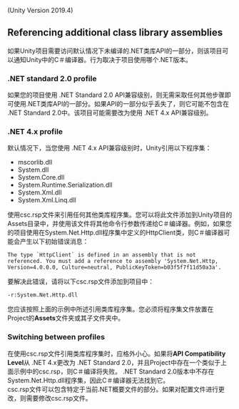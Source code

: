 (Unity Version 2019.4)
## Referencing additional class library assemblies 
如果Unity项目需要访问默认情况下未编译的.NET类库API的一部分，则该项目可以通知Unity中的C＃编译器。行为取决于项目使用哪个.NET版本。

### .NET standard 2.0 profile
如果您的项目使用 .NET Standard 2.0 API兼容级别，则无需采取任何其他步骤即可使用.NET类库API的一部分。如果API的一部分似乎丢失了，则它可能不包含在 .NET Standard 2.0中。该项目可能需要改为使用 .NET 4.x API兼容级别。

### .NET 4.x profile
默认情况下，当您使用 .NET 4.x API兼容级别时，Unity引用以下程序集：
* mscorlib.dll
* System.dll
* System.Core.dll
* System.Runtime.Serialization.dll
* System.Xml.dll
* System.Xml.Linq.dll

使用csc.rsp文件来引用任何其他类库程序集。您可以将此文件添加到Unity项目的Assets目录中，并使用该文件将其他命令行参数传递给C＃编译器。例如，如果您的项目使用在System.Net.Http.dll程序集中定义的HttpClient类，则C＃编译器可能会产生以下初始错误消息：  
```
The type `HttpClient` is defined in an assembly that is not referenced. You must add a reference to assembly 'System.Net.Http, Version=4.0.0.0, Culture=neutral, PublicKeyToken=b03f5f7f11d50a3a'.
```

要解决此错误，请将以下csc.rsp文件添加到项目中：
```
-r:System.Net.Http.dll
```
您应该按照上面的示例中所述引用类库程序集。您必须将程序集文件放置在Project的**Assets**文件夹或其子文件夹中。

### Switching between profiles
在使用csc.rsp文件引用类库程序集时，应格外小心。如果将**API Compatibility Level**从 .NET 4.x更改为 .NET Standard 2.0，并且Project中存在一个类似于上面示例中的csc.rsp，则C＃编译将失败。 .NET Standard 2.0版本中不存在System.Net.Http.dll程序集，因此C＃编译器无法找到它。  
csc.rsp文件可以包含特定于当前.NET概要文件的部分。如果对配置文件进行更改，则需要修改csc.rsp文件。